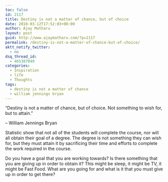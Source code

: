 ```yaml
---
toc: false
id: 2117
title: Destiny is not a matter of chance, but of choice
date: 2010-03-12T17:52:03+00:00
author: Ajay Matharu
layout: post
guid: http://www.ajaymatharu.com/?p=2117
permalink: /destiny-is-not-a-matter-of-chance-but-of-choice/
aktt_notify_twitter:
  - no
dsq_thread_id:
  - 465387049
categories:
  - Inspiration
  - life
  - Thoughts
tags:
  - destiny is not a matter of chance
  - william jennings bryan
---
```

&#8220;Destiny is not a matter of chance, but of choice. Not something to wish for, but to attain.&#8221;

&#8211; William Jennings Bryan

Statistic show that not all of the students will complete the course, nor will all obtain their goal of a degree. The degree is not something they can wish for, but they must attain it by sacrificing their time and efforts to complete the work required in the course.

Do you have a goal that you are working towards? Is there something that you are giving up in order to obtain it? This might be sleep, it might be TV, it might be Fast Food. What are you going for and what is it that you must give up in order to get there?
